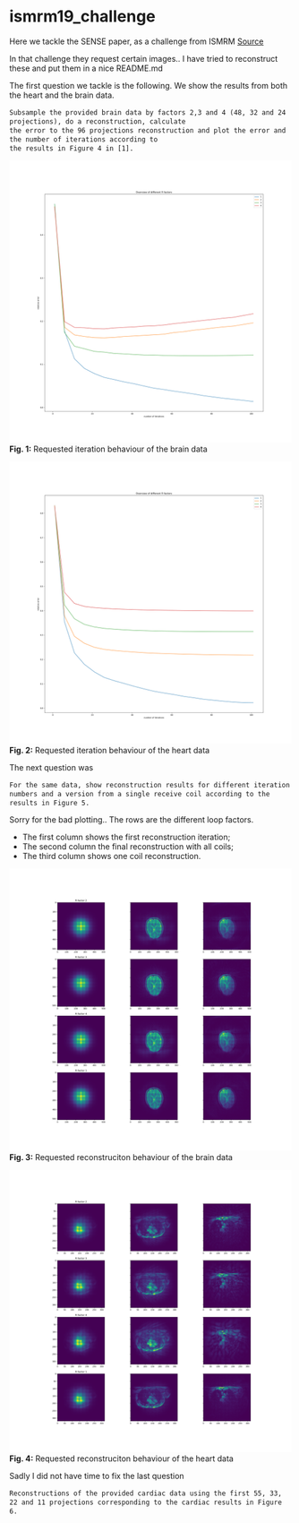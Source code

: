 # ismrm19_challenge
Here we tackle the SENSE paper, as a challenge from ISMRM 
[Source](https://blog.ismrm.org/2019/04/02/ismrm-reproducible-research-study-group-2019-reproduce-a-seminal-paper-initiative/)

In that challenge they request certain images.. I have tried to reconstruct these and put them in a nice README.md

 
 The first question we tackle is the following. We show the results from both the heart and the brain data.
    
    Subsample the provided brain data by factors 2,3 and 4 (48, 32 and 24 projections), do a reconstruction, calculate 
    the error to the 96 projections reconstruction and plot the error and the number of iterations according to
    the results in Figure 4 in [1]. 
     
    
![](result_images/brain_figure_4.png?raw=true)
**Fig. 1:** Requested iteration behaviour of the brain data


![](result_images/heart_figure_4.png?raw=true)
**Fig. 2:** Requested iteration behaviour of the heart data


The next question was 

    For the same data, show reconstruction results for different iteration numbers and a version from a single receive coil according to the results in Figure 5. 
     
Sorry for the bad plotting.. The rows are the different loop factors. 
- The first column shows the first reconstruction iteration;
- The second column the final reconstruction with all coils;
- The third column shows one coil reconstruction.
    
![](result_images/brain_figure_5.png)
**Fig. 3:** Requested reconstruciton behaviour of the brain data

![](result_images/heart_figure_5.png?raw=true)
**Fig. 4:** Requested reconstruciton behaviour of the heart data

Sadly I did not have time to fix the last question

    Reconstructions of the provided cardiac data using the first 55, 33, 22 and 11 projections corresponding to the cardiac results in Figure 6.
    
    